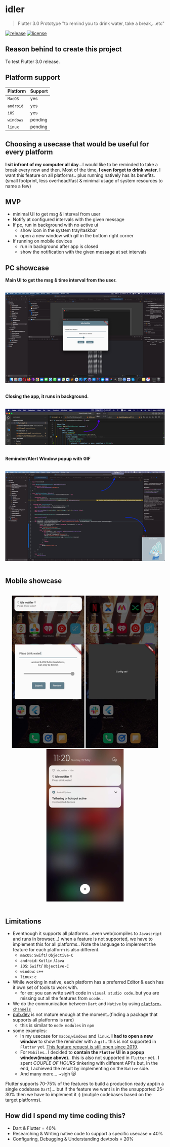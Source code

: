 # idler

> Flutter 3.0 Prototype "to remind you to drink water, take a break,...etc"

<p>
  <a href="https://github.com/aghontpi/idler/releases"><img src="https://img.shields.io/github/v/release/aghontpi/idler?include_prereleases&style=flat-square&label=github-release" alt="release"></a>
  <a href="https://github.com/aghontpi/idler/blob/master/LICENSE"><img src="https://img.shields.io/github/license/aghontpi/idler?style=flat-square" alt="license"></a>
</p>

[license-badge]: https://img.shields.io/github/license/aghontpi/idler?style=flat-square
[license file]: https://github.com/aghontpi/idler/blob/master/LICENSE
[badge]: https://img.shields.io/github/v/release/aghontpi/idler?include_prereleases&style=flat-square&label=github-release
[release link]: https://github.com/aghontpi/idler/releases

## Reason behind to create this project

To test Flutter 3.0 release.

## Platform support

| Platform  | Support |
| :-------- | :------ |
| `MacOS`   | yes     |
| `android` | yes     |
| `iOS`     | yes     |
| `windows` | pending |
| `linux`   | pending |

## Choosing a usecase that would be useful for every platform

**I sit infront of my computer all day**...I would like to be reminded to take a break every now and then. Most of the time, **I even forget to drink water**.
I want this feature on all platforms.. plus running natively has its benefits. (small footprint, less overhead/fast & minimal usage of system resources to name a few)

## MVP

- minimal UI to get msg & interval from user
- Notify at configured intervals with the given message
- If pc, run in background with no active ui
  - show icon in the system tray/taskbar
  - open a new window with gif in the bottom right corner
- If running on mobile devices
  - run in background after app is closed
  - show the notification with the given message at set intervals

## PC showcase

**Main UI to get the msg & time interval from the user.**

<p>
    </br>
    <img src="./preview/macos-ui.png" alt="Main ui"/>
    </br>
    </br>
</p>

**Closing the app, it runs in background.**

<p>
    </br>
    <img src="./preview/runInBackground.png" alt="Running in background"/>
    </br>
    </br>
</p>

**Reminder/Alert Window popup with GIF**

<p>
    </br>
    <img src="./preview/PopsupToRemindToDrinkWater.png" alt="Reminber window"/>
    </br>
    </br>
</p>

## Mobile showcase

<p align="center">
    </br>
    <img src="./preview/mainui-phone-preview-notification.jpg" width="auto" height="480" alt="Main ui"/>
    <img src="./preview/SettingTheInteralToRun.jpg" width="auto" height="480" alt="Running in background"/>
    <img src="./preview/Notification.jpg" alt="Reminber window" width="auto" height="480"/>
    </br>
    </br>
</p>

## Limitations

- Eventhough it supports all platforms...even web(compiles to `Javascript` and runs in browser...) when a feature is not supported, we have to implement this for all platforms.. Note the language to implement the feature for each platform is also different.
  - `macOS`: `Swift`/ `Objective-C`
  - `android`: `Kotlin` /`Java`
  - `iOS`: `Swift`/ `Objective-C`
  - `window`: `c++`
  - `linux`: `c`
- While working in native, each platform has a preferred Editor & each has it own set of tools to work with.
  - for ex: you can write swift code in `visual studio code`..but you are missing out all the features from `xcode`..
- We do the communication between `Dart` and `Native` by using [`platform-channels`](https://docs.flutter.dev/development/platform-integration/platform-channels)
- [pub.dev](https://pub.dev) is not mature enough at the moment..(finding a package that supports all platforms is rare)
  - this is similar to `node modules` in `npm`
- some examples:
  - In my usecase for `macos`,`windows` and `linux`. **I had to open a new window** to show the reminder with a `gif`.. this is not supported in `Flutter` yet. [This feature request is still open since 2019](https://github.com/flutter/flutter/issues/30701).
  - For `Mobiles`.. I decided to **contain the `Flutter` UI in a popup window(image above)**.. this is also not supported in `Flutter` yet.. I spent _COUPLE OF HOURS_ tinkering with different API's but, In the end, I achieved the result by implementing on the `Native` side.
  - And many more... ~sigh 😿

Flutter supports 70-75% of the features to build a production ready app(in a single codebase `Dart`)... but if the feature we want is in the unsupported 25-30% then we have to implement it :) (mutiple codebases based on the target platforms).

## How did I spend my time coding this?

- Dart & Flutter = 40%
- Researching & Writing native code to support a specific usecase = 40%
- Configuring, Debugging & Understanding devtools = 20%
